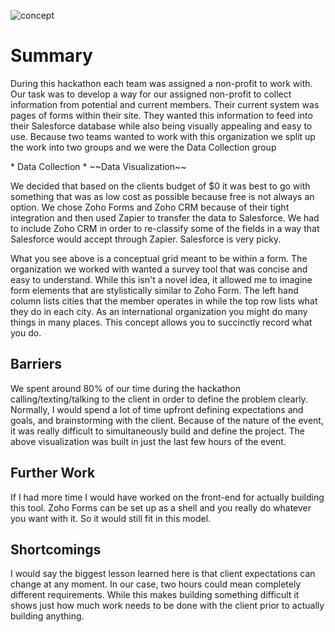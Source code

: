 ![concept](http://i.imgur.com/YCOsFEW.gif)
<h1>Summary</h1>
<p>During this hackathon each team was assigned a non-profit to work with. Our task was to develop a way for our assigned non-profit to collect information from potential and current members. Their current system was pages of forms within their site. They wanted this information to feed into their Salesforce database while also being visually appealing and easy to use. Because two teams wanted to work with this organization we split up the work into two groups and we were the Data Collection group</p>
* Data Collection 
* ~~Data Visualization~~

<p>We decided that based on the clients budget of $0 it was best to go with something that was as low cost as possible because free is not always an option. We chose Zoho Forms and Zoho CRM because of their tight integration and then used Zapier to transfer the data to Salesforce. We had to include Zoho CRM in order to re-classify some of the fields in a way that Salesforce would accept through Zapier. Salesforce is very picky.</p>

<p>What you see above is a conceptual grid meant to be within a form. The organization we worked with wanted a survey tool that was concise and easy to understand. While this isn't a novel idea, it allowed me to imagine form elements that are stylistically similar to Zoho Form. The left hand column lists cities that the member operates in while the top row lists what they do in each city. As an international organization you might do many things in many places. This concept allows you to succinctly record what you do.</p>


<h2>Barriers</h2>
<p>We spent around 80% of our time during the hackathon calling/texting/talking to the client in order to define the problem clearly. Normally, I would spend a lot of time upfront defining expectations and goals, and brainstorming with the client. Because of the nature of the event, it was really difficult to simultaneously build and define the project. The above visualization was built in just the last few hours of the event.</p>


<h2>Further Work</h2>
<p>If I had more time I would have worked on the front-end for actually building this tool. Zoho Forms can be set up as a shell and you really do whatever you want with it. So it would still fit in this model.</p>


<h2>Shortcomings</h2>
<p>I would say the biggest lesson learned here is that client expectations can change at any moment. In our case, two hours could mean completely different requirements. While this makes building something difficult it shows just how much work needs to be done with the client prior to actually building anything.</p>
